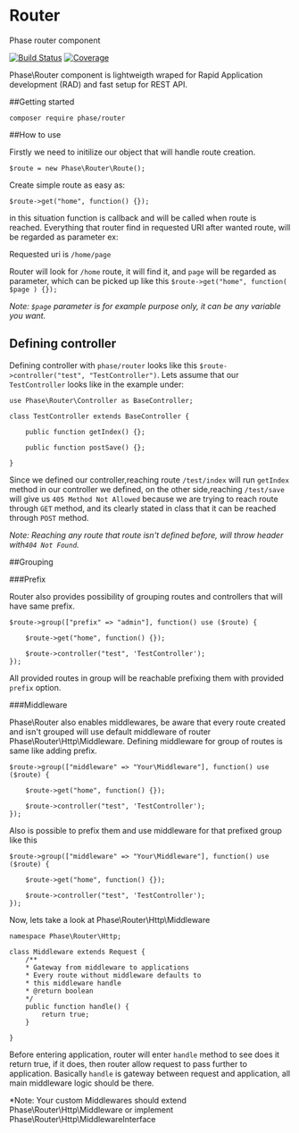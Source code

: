 # Router
Phase router component

[![Build Status](https://travis-ci.org/PhaseComponents/Router.svg?branch=master)](https://travis-ci.org/PhaseComponents/Router)
[![Coverage](https://codecov.io/gh/PhaseComponents/Router/branch/master/graph/badge.svg)](https://codecov.io/gh/PhaseComponents/Router)


Phase\Router component is lightweigth wraped for Rapid Application development (RAD) and fast setup for REST API.

##Getting started

`composer require phase/router`


##How to use

Firstly we need to initilize our object that will handle route creation.

`$route = new Phase\Router\Route();`

Create simple route as easy as:

`$route->get("home", function() {});`

in this situation function is callback and will be called when route is reached. Everything that router find in requested URI after wanted route, will be regarded as parameter ex:

Requested uri is `/home/page`

Router will look for `/home` route, it will find it, and `page` will be regarded as parameter, which can be picked up like this `$route->get("home", function( $page ) {});`

*Note: `$page` parameter is for example purpose only, it can be any variable you want.*

## Defining controller

Defining controller with `phase/router` looks like this `$route->controller("test", "TestController")`.
Lets assume that our `TestController` looks like in the example under:


    use Phase\Router\Controller as BaseController;

    class TestController extends BaseController {

        public function getIndex() {};

        public function postSave() {};

    }  

Since we defined our controller,reaching route `/test/index` will run `getIndex` method in our controller we defined, on the other side,reaching `/test/save` will give us `405 Method Not Allowed` because we are trying to reach route through `GET` method, and its clearly stated in class that it can be reached through `POST` method.

*Note: Reaching any route that route isn't defined before, will throw header with`404 Not Found`.*

##Grouping

###Prefix

Router also provides possibility of grouping routes and controllers that will have same prefix.


    $route->group(["prefix" => "admin"], function() use ($route) {

        $route->get("home", function() {});

        $route->controller("test", 'TestController');
    });

All provided routes in group will be reachable prefixing them with provided `prefix` option.

###Middleware

Phase\Router also enables middlewares, be aware that every route created and isn't grouped will use default middleware of router Phase\Router\Http\Middleware.
Defining middleware for group of routes is same like adding prefix.

    $route->group(["middleware" => "Your\Middleware"], function() use ($route) {

        $route->get("home", function() {});

        $route->controller("test", 'TestController');
    });

Also is possible to prefix them and use middleware for that prefixed group like this

    $route->group(["middleware" => "Your\Middleware"], function() use ($route) {

        $route->get("home", function() {});

        $route->controller("test", 'TestController');
    });


Now, lets take a look at Phase\Router\Http\Middleware

    namespace Phase\Router\Http;

    class Middleware extends Request {
        /**
        * Gateway from middleware to applications
        * Every route without middleware defaults to
        * this middleware handle
        * @return boolean
        */
        public function handle() {
            return true;
        }

    }

Before entering application, router will enter `handle` method to see does it return true, if it does, then router allow request to pass further to application.
Basically `handle` is gateway between request and application, all main middleware logic should be there.

*Note: Your custom Middlewares should extend Phase\Router\Http\Middleware or implement Phase\Router\Http\MiddlewareInterface
